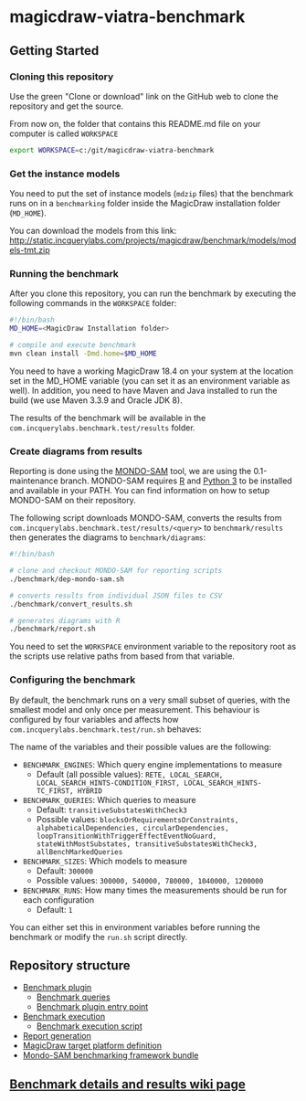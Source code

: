 # magicdraw-viatra-benchmark

## Getting Started

### Cloning this repository

Use the green "Clone or download" link on the GitHub web to clone the repository and get the source.

From now on, the folder that contains this README.md file on your computer is called `WORKSPACE`

```bash
export WORKSPACE=c:/git/magicdraw-viatra-benchmark
```

### Get the instance models

You need to put the set of instance models (`mdzip` files) that the benchmark runs on in a `benchmarking` folder inside the MagicDraw installation folder (`MD_HOME`).

You can download the models from this link: http://static.incquerylabs.com/projects/magicdraw/benchmark/models/models-tmt.zip

### Running the benchmark

After you clone this repository, you can run the benchmark by executing the following commands in the `WORKSPACE` folder:

```bash
#!/bin/bash
MD_HOME=<MagicDraw Installation folder>

# compile and execute benchmark
mvn clean install -Dmd.home=$MD_HOME
```

You need to have a working MagicDraw 18.4 on your system at the location set in the MD_HOME variable (you can set it as an environment variable as well).
In addition, you need to have Maven and Java installed to run the build (we use Maven 3.3.9 and Oracle JDK 8).

The results of the benchmark will be available in the `com.incquerylabs.benchmark.test/results` folder.

### Create diagrams from results

Reporting is done using the [MONDO-SAM](https://github.com/FTSRG/mondo-sam/) tool, we are using the 0.1-maintenance branch.
MONDO-SAM requires [R](https://www.r-project.org/) and [Python 3](https://www.python.org/) to be installed and available in your PATH.
You can find information on how to setup MONDO-SAM on their repository.

The following script downloads MONDO-SAM, converts the results from `com.incquerylabs.benchmark.test/results/<query>` to `benchmark/results` then generates the diagrams to `benchmark/diagrams`:

```bash
#!/bin/bash

# clone and checkout MONDO-SAM for reporting scripts
./benchmark/dep-mondo-sam.sh

# converts results from individual JSON files to CSV
./benchmark/convert_results.sh

# generates diagrams with R
./benchmark/report.sh
```

You need to set the `WORKSPACE` environment variable to the repository root as the scripts use relative paths from based from that variable.

### Configuring the benchmark

By default, the benchmark runs on a very small subset of queries, with the smallest model and only once per measurement.
This behaviour is configured by four variables and affects how `com.incquerylabs.benchmark.test/run.sh` behaves:

The name of the variables and their possible values are the following:
* `BENCHMARK_ENGINES`: Which query engine implementations to measure
  * Default (all possible values): `RETE, LOCAL_SEARCH, LOCAL_SEARCH_HINTS-CONDITION_FIRST, LOCAL_SEARCH_HINTS-TC_FIRST, HYBRID`
* `BENCHMARK_QUERIES`: Which queries to measure
  * Default: `transitiveSubstatesWithCheck3`
  * Possible values: `blocksOrRequirementsOrConstraints, alphabeticalDependencies, circularDependencies, loopTransitionWithTriggerEffectEventNoGuard, stateWithMostSubstates, transitiveSubstatesWithCheck3, allBenchMarkedQueries`
* `BENCHMARK_SIZES`: Which models to measure
  * Default: `300000`
  * Possible values: `300000, 540000, 780000, 1040000, 1200000`
* `BENCHMARK_RUNS`: How many times the measurements should be run for each configuration
  * Default: `1`
  
You can either set this in environment variables before running the benchmark or modify the `run.sh` script directly.

<!-- end of Getting started (only edit outside of section, please) -->

## Repository structure
* [Benchmark plugin](https://github.com/IncQueryLabs/magicdraw-viatra-benchmark/tree/master/com.incquerylabs.benchmark.performance)
  * [Benchmark queries](https://github.com/IncQueryLabs/magicdraw-viatra-benchmark/tree/master/com.incquerylabs.benchmark.performance/src/com/incquerylabs/instaschema/performance/queries) 
  * [Benchmark plugin entry point](https://github.com/IncQueryLabs/magicdraw-viatra-benchmark/blob/master/com.incquerylabs.benchmark.performance/src/com/incquerylabs/instaschema/performance/InstaSchemaPerformancePlugin.java)
* [Benchmark execution](https://github.com/IncQueryLabs/magicdraw-viatra-benchmark/tree/master/com.incquerylabs.benchmark.test)
  * [Benchmark execution script](https://github.com/IncQueryLabs/magicdraw-viatra-benchmark/blob/master/com.incquerylabs.benchmark.test/run.sh)
* [Report generation](https://github.com/IncQueryLabs/magicdraw-viatra-benchmark/tree/master/benchmark)
* [MagicDraw target platform definition](https://github.com/IncQueryLabs/magicdraw-viatra-benchmark/tree/master/MagicDraw)
* [Mondo-SAM benchmarking framework bundle](https://github.com/IncQueryLabs/magicdraw-viatra-benchmark/tree/master/eu.mondo.sam.bundle)

## [Benchmark details and results wiki page](https://github.com/IncQueryLabs/magicdraw-viatra-benchmark/wiki/MagicDraw-VIATRA-benchmark-results)
